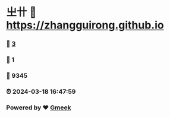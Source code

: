 # 㞢卄 :link: https://zhangguirong.github.io 
### :page_facing_up: [3](https://zhangguirong.github.io/tag.html) 
### :speech_balloon: 1 
### :hibiscus: 9345 
### :alarm_clock: 2024-03-18 16:47:59 
### Powered by :heart: [Gmeek](https://github.com/Meekdai/Gmeek)
